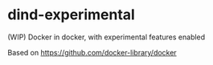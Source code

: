 # dind-experimental
(WIP) Docker in docker, with experimental features enabled

Based on https://github.com/docker-library/docker
